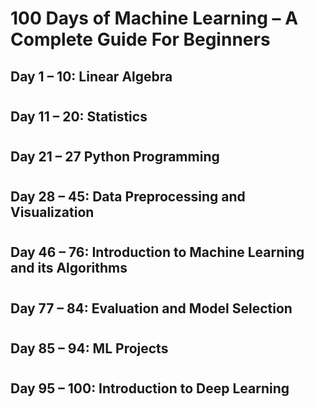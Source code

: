 # 100 Days of Machine Learning – A Complete Guide For Beginners

## Day 1 – 10: Linear Algebra
#
## Day 11 – 20: Statistics
#
## Day 21 – 27 Python Programming
#
## Day 28 – 45: Data Preprocessing and Visualization
#
## Day 46 – 76: Introduction to Machine Learning and its Algorithms
#
## Day 77 – 84: Evaluation and Model Selection
#
## Day 85 – 94: ML Projects
#
## Day 95 – 100: Introduction to Deep Learning
#
